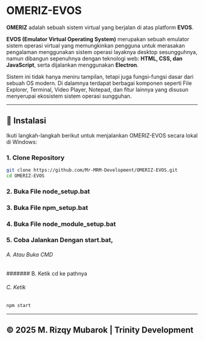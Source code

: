 # OMERIZ-EVOS

**OMERIZ** adalah sebuah sistem virtual yang berjalan di atas platform **EVOS**.

**EVOS (Emulator Virtual Operating System)** merupakan sebuah emulator sistem operasi virtual yang memungkinkan pengguna untuk merasakan pengalaman menggunakan sistem operasi layaknya desktop sesungguhnya, namun dibangun sepenuhnya dengan teknologi web: **HTML, CSS, dan JavaScript**, serta dijalankan menggunakan **Electron**.

Sistem ini tidak hanya meniru tampilan, tetapi juga fungsi-fungsi dasar dari sebuah OS modern. Di dalamnya terdapat berbagai komponen seperti File Explorer, Terminal, Video Player, Notepad, dan fitur lainnya yang disusun menyerupai ekosistem sistem operasi sungguhan.

---

## 🔧 Instalasi

Ikuti langkah-langkah berikut untuk menjalankan OMERIZ-EVOS secara lokal di Windows:

### 1. Clone Repository

```bash
git clone https://github.com/Mr-MRM-Development/OMERIZ-EVOS.git
cd OMERIZ-EVOS

```

### 2. Buka File node_setup.bat
### 3. Buka File npm_setup.bat
### 4. Buka File node_module_setup.bat
### 5. Coba Jalankan Dengan start.bat, 
###### A. Atau Buka CMD
####### B. Ketik cd ke pathnya
###### C. Ketik 
```bash 
npm start
```

---
&copy; 2025 M. Rizqy Mubarok | Trinity Development
---

